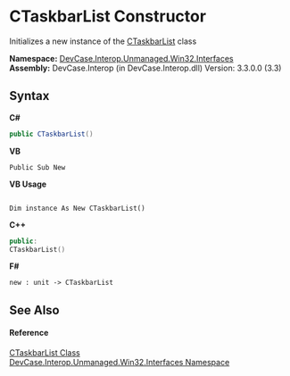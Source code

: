 # CTaskbarList Constructor 
 

Initializes a new instance of the <a href="T_DevCase_Interop_Unmanaged_Win32_Interfaces_CTaskbarList">CTaskbarList</a> class

**Namespace:**&nbsp;<a href="N_DevCase_Interop_Unmanaged_Win32_Interfaces">DevCase.Interop.Unmanaged.Win32.Interfaces</a><br />**Assembly:**&nbsp;DevCase.Interop (in DevCase.Interop.dll) Version: 3.3.0.0 (3.3)

## Syntax

**C#**<br />
``` C#
public CTaskbarList()
```

**VB**<br />
``` VB
Public Sub New
```

**VB Usage**<br />
``` VB Usage

Dim instance As New CTaskbarList()
```

**C++**<br />
``` C++
public:
CTaskbarList()
```

**F#**<br />
``` F#
new : unit -> CTaskbarList
```


## See Also


#### Reference
<a href="T_DevCase_Interop_Unmanaged_Win32_Interfaces_CTaskbarList">CTaskbarList Class</a><br /><a href="N_DevCase_Interop_Unmanaged_Win32_Interfaces">DevCase.Interop.Unmanaged.Win32.Interfaces Namespace</a><br />